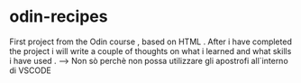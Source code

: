 # odin-recipes
First project from the Odin course , based on HTML .
After i have completed the project i will write a couple of thoughts on what i learned and what skills i have used . --> Non sò perchè non possa utilizzare gli apostrofi all`interno di VSCODE